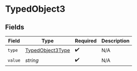 # TypedObject3


## Fields

| Field                                                       | Type                                                        | Required                                                    | Description                                                 |
| ----------------------------------------------------------- | ----------------------------------------------------------- | ----------------------------------------------------------- | ----------------------------------------------------------- |
| `type`                                                      | [TypedObject3Type](../../models/shared/TypedObject3Type.md) | :heavy_check_mark:                                          | N/A                                                         |
| `value`                                                     | *string*                                                    | :heavy_check_mark:                                          | N/A                                                         |